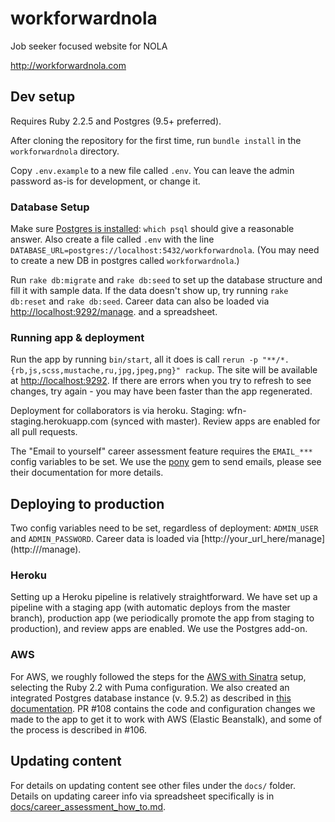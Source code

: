 # workforwardnola
Job seeker focused website for NOLA

http://workforwardnola.com

## Dev setup
Requires Ruby 2.2.5 and Postgres (9.5+ preferred).

After cloning the repository for the first time, run `bundle install` in the `workforwardnola` directory.

Copy `.env.example` to a new file called `.env`. You can leave the admin password as-is for development, or change it.

### Database Setup
Make sure [Postgres is installed](https://devcenter.heroku.com/articles/heroku-postgresql#set-up-postgres-on-mac): `which psql` should give a reasonable answer. Also create a file called `.env` with the line `DATABASE_URL=postgres://localhost:5432/workforwardnola`. (You may need to create a new DB in postgres called `workforwardnola`.)

Run `rake db:migrate` and `rake db:seed` to set up the database structure and fill it with sample data. If the data doesn't show up, try running `rake db:reset` and `rake db:seed`. Career data can also be loaded via [http://localhost:9292/manage](http://localhost:9292/manage). and a spreadsheet.

### Running app & deployment
Run the app by running `bin/start`, all it does is call `rerun -p "**/*.{rb,js,scss,mustache,ru,jpg,jpeg,png}" rackup`. The site will be available at [http://localhost:9292](http://localhost:9292). If there are errors when you try to refresh to see changes, try again - you may have been faster than the app regenerated.

Deployment for collaborators is via heroku. Staging: wfn-staging.herokuapp.com (synced with master). Review apps are enabled for all pull requests. 

The "Email to yourself" career assessment feature requires the `EMAIL_***` config variables to be set. We use the [pony](https://github.com/benprew/pony) gem to send emails, please see their documentation for more details.

## Deploying to production
Two config variables need to be set, regardless of deployment: `ADMIN_USER` and `ADMIN_PASSWORD`. Career data is loaded via [http://your_url_here/manage](http://<your url here>/manage).

### Heroku
Setting up a Heroku pipeline is relatively straightforward. We have set up a pipeline with a staging app (with automatic deploys from the master branch), production app (we periodically promote the app from staging to production), and review apps are enabled. We use the Postgres add-on.

### AWS
For AWS, we roughly followed the steps for the [AWS with Sinatra](http://docs.aws.amazon.com/elasticbeanstalk/latest/dg/create_deploy_Ruby_sinatra.html) setup, selecting the Ruby 2.2 with Puma configuration. We also created an integrated Postgres database instance (v. 9.5.2) as described in [this documentation](http://docs.aws.amazon.com/elasticbeanstalk/latest/dg/using-features.managing.db.html). PR #108 contains the code and configuration changes we made to the app to get it to work with AWS (Elastic Beanstalk), and some of the process is described in #106.

## Updating content
For details on updating content see other files under the `docs/` folder. Details on updating career info via spreadsheet specifically is in [docs/career_assessment_how_to.md](docs/career_assessment_how_to.md).
